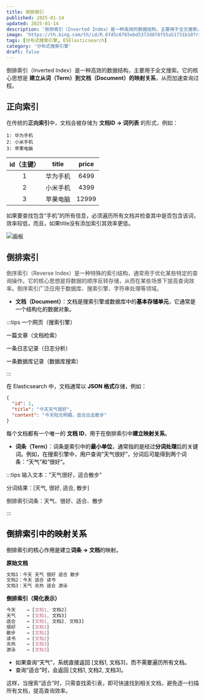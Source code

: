 ```yaml
---
title: 倒排索引
published: 2025-01-14
updated: 2025-01-14
description: '倒排索引（Inverted Index）是一种高效的数据结构，主要用于全文搜索。它的核心思想是建立从词（Term）到文档（Document）的映射关系，从而加速查询过程。'
image: 'https://th.bing.com/th/id/R.6fd5c6f65ebd5372d8f8f55a51731b10?rik=sr81dBsSe9%2fpTA&pid=ImgRaw&r=0'
tags: [分布式搜索引擎, ESElasticsearch]
category: '分布式搜索引擎'
draft: false 
---
```



倒排索引（Inverted Index）是一种高效的数据结构，主要用于全文搜索。它的核心思想是 **建立从词（Term）到文档（Document）的映射关系**，从而加速查询过程。  

## 正向索引
在传统的**正向索引**中，文档会被存储为 **文档ID → 词列表** 的形式，例如：  

```plain
1: 华为手机  
2: 小米手机
3: 苹果电脑
```

| id（主键） | title | price |
| :---: | :---: | :---: |
| 1 | 华为手机 | 6499 |
| 2 | 小米手机 | 4399 |
| 3 | 苹果电脑 | 12999 |


如果要查找包含“手机”的所有信息，必须遍历所有文档并检查其中是否包含该词，效率较低，而且，如果title没有添加索引其效率更低。  

![画板](https://camelliaxiaohua-1313958787.cos.ap-shanghai.myqcloud.com/article/1736910327536-cb66bceb-db02-4a09-b744-c94a6d8d2330-20250123143038920-20250123143157148.jpeg)

## 倒排索引
<font style="color:rgb(64, 64, 64);">倒序索引（Reverse Index）是一种特殊的索引结构，通常用于优化某些特定的查询操作。它的核心思想是将数据的顺序反转存储，从而在某些场景下提高查询效率。倒序索引广泛应用于数据库、搜索引擎、字符串处理等领域。</font>

+ **文档（Document）**：<font style="color:rgb(0, 0, 0);">文档是搜索引擎或数据库中的</font>**<font style="color:rgb(0, 0, 0);">基本存储单元</font>**<font style="color:rgb(0, 0, 0);">，它通常是一个结构化的数据对象。</font>

:::tips
<font style="color:rgb(0, 0, 0);">一个网页（搜索引擎）</font>

<font style="color:rgb(0, 0, 0);">一篇文章（文档检索）</font>

<font style="color:rgb(0, 0, 0);">一条日志记录（日志分析）</font>

<font style="color:rgb(0, 0, 0);">一条数据库记录（数据库搜索）</font>

:::

<font style="color:rgb(0, 0, 0);">在 Elasticsearch 中，文档通常以 </font>**<font style="color:rgb(0, 0, 0);">JSON 格式</font>**<font style="color:rgb(0, 0, 0);">存储，例如：</font>

```json
{
  "id": 1,
  "title": "今天天气很好",
  "content": "今天阳光明媚，适合出去散步"
}
```

<font style="color:rgb(0, 0, 0);">每个文档都有一个唯一的 </font>**<font style="color:rgb(0, 0, 0);">文档 ID</font>**<font style="color:rgb(0, 0, 0);">，用于在倒排索引中</font>**<font style="color:rgb(0, 0, 0);">建立映射关系</font>**<font style="color:rgb(0, 0, 0);">。</font>

+ **词条（Term）**：<font style="color:rgb(0, 0, 0);">词条是索引中的</font>**<font style="color:rgb(0, 0, 0);">最小单位</font>**<font style="color:rgb(0, 0, 0);">，通常指的是经过</font>**<font style="color:rgb(0, 0, 0);">分词处理</font>**<font style="color:rgb(0, 0, 0);">后的关键词。例如，在搜索引擎中，用户查询“天气很好”，分词后可能得到两个词条：“天气”和“很好”。</font>

:::tips
输入文本："天气很好，适合散步"

分词结果：[天气, 很好, 适合, 散步]

倒排索引词条：天气、很好、适合、散步

:::

## <font style="color:rgb(0, 0, 0);">倒排索引中的映射关系</font>
<font style="color:rgb(0, 0, 0);">倒排索引的核心作用是建立</font>**<font style="color:rgb(0, 0, 0);">词条 → 文档</font>**<font style="color:rgb(0, 0, 0);">的映射。</font>

**<font style="color:rgb(0, 0, 0);">原始文档</font>**

```css
文档1：今天 天气 很好 适合 散步  
文档2：今天 适合 读书  
文档3：天气 炎热 适合 游泳  
```

**<font style="color:rgb(0, 0, 0);">倒排索引（简化表示）</font>**

```css
今天    → [文档1, 文档2]  
天气    → [文档1, 文档3]  
适合    → [文档1, 文档2, 文档3]  
很好    → [文档1]  
散步    → [文档1]  
读书    → [文档2]  
炎热    → [文档3]  
游泳    → [文档3]  
```

+ <font style="color:rgb(0, 0, 0);">如果查询“天气”，系统直接返回 [文档1, 文档3]，而不需要遍历所有文档。</font>
+ <font style="color:rgb(0, 0, 0);">查询“适合”时，会返回 [文档1, 文档2, 文档3]。</font>

这样，当搜索“适合”时，只需查找索引表，即可快速找到相关文档，避免逐一扫描所有文档，提高查询效率。  

